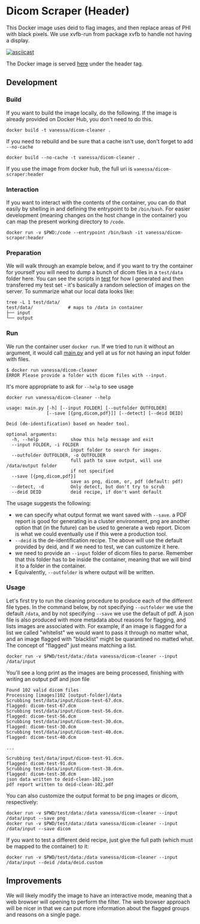 # Dicom Scraper (Header)

This Docker image uses deid to flag images, and then replace areas of PHI with black pixels. We use xvfb-run from package xvfb to handle not having a display.

[![asciicast](https://asciinema.org/a/152540.png)](https://asciinema.org/a/152540)

The Docker image is served [here](https://hub.docker.com/r/vanessa/dicom-scraper/) under the header tag.

## Development

### Build
If you want to build the image locally, do the following. If the image is already provided on Docker Hub, you don't need to do this.

```
docker build -t vanessa/dicom-cleaner .
```

If you need to rebuild and be sure that a cache isn't use, don't forget to add `--no-cache`

```
docker build --no-cache -t vanessa/dicom-cleaner .
```

If you use the image from docker hub, the full uri is `vanessa/dicom-scraper:header`

### Interaction
If you want to interact with the contents of the container, you can do that easily by shelling in and defining the entrypoint to be `/bin/bash`. For easier development (meaning changes on the host change in the container) you can map the present working directory to `/code`.

```
docker run -v $PWD:/code --entrypoint /bin/bash -it vanessa/dicom-scraper:header
```

### Preparation
We will walk through an example below, and if you want to try the container for yourself you will need to dump a bunch of dicom files in a `test/data` folder here. You can see the scripts in [test](test) for how I generated and then transferred my test set - it's basically a random selection of images on the server.  To summarize what our local data looks like:

```
tree -L 1 test/data/
test/data/             # maps to /data in container
├── input
└── output
```


### Run

We run the container user `docker run`. If we tried to run it without an argument, it would call [main.py](main.py) and yell at us for not having an input folder with files.

```
$ docker run vanessa/dicom-cleaner
ERROR Please provide a folder with dicom files with --input.
```

It's more appropriate to ask for `--help` to see usage

```
docker run vanessa/dicom-cleaner --help

usage: main.py [-h] [--input FOLDER] [--outfolder OUTFOLDER]
               [--save [{png,dicom,pdf}]] [--detect] [--deid DEID]

Deid (de-identification) based on header tool.

optional arguments:
  -h, --help            show this help message and exit
  --input FOLDER, -i FOLDER
                        input folder to search for images.
  --outfolder OUTFOLDER, -o OUTFOLDER
                        full path to save output, will use /data/output folder
                        if not specified
  --save [{png,dicom,pdf}]
                        save as png, dicom, or, pdf (default: pdf)
  --detect, -d          Only detect, but don't try to scrub
  --deid DEID           deid recipe, if don't want default
```

The usage suggests the following:

 - we can specify what output format we want saved with `--save`. a PDF report is good for generating in a cluster environment, png are another option that (in the future) can be used to generate a web report. Dicom is what we could eventually use if this were a production tool.
 - `--deid` is the de-identification recipe. The above will use the default provided by deid, and if we need to test, we can customize it here.
 - we need to provide an `--input` folder of dicom files to parse. Remember that this folder has to be inside the container, meaning that we will bind it to a folder in the container.
 - Equivalently, `--outfolder` is where output will be written.


### Usage
Let's first try to run the cleaning procedure to produce each of the different file types.  In the command below, by not specifying `--outfolder` we use the default `/data`, and by not specifying `--save` we use the default of pdf. A json file is also produced with more metadata about reasons for flagging, and lists images are associated with. For example, if an image is flagged for a list we called "whitelist" we would want to pass it through no matter what, and an image flagged with "blacklist" might be quarantined no matted what. The concept of "flagged" just means matching a list.

```
docker run -v $PWD/test/data:/data vanessa/dicom-cleaner --input /data/input
```

You'll see a long print as the images are being processed, finishing with writing an output pdf and json file

```
Found 102 valid dicom files
Processing [images]102 [output-folder]/data
Scrubbing test/data/input/dicom-test-67.dcm.
flagged: dicom-test-67.dcm
Scrubbing test/data/input/dicom-test-56.dcm.
flagged: dicom-test-56.dcm
Scrubbing test/data/input/dicom-test-30.dcm.
flagged: dicom-test-30.dcm
Scrubbing test/data/input/dicom-test-40.dcm.
flagged: dicom-test-40.dcm

...

Scrubbing test/data/input/dicom-test-91.dcm.
flagged: dicom-test-91.dcm
Scrubbing test/data/input/dicom-test-38.dcm.
flagged: dicom-test-38.dcm
json data written to deid-clean-102.json
pdf report written to deid-clean-102.pdf

```

You can also customize the output format to be png images or dicom, respectively:

```
docker run -v $PWD/test/data:/data vanessa/dicom-cleaner --input /data/input --save png
docker run -v $PWD/test/data:/data vanessa/dicom-cleaner --input /data/input --save dicom
```

If you want to test a different deid recipe, just give the full path (which must be mapped to the container) to it:

```
docker run -v $PWD/test/data:/data vanessa/dicom-cleaner --input /data/input --deid /data/deid.custom
```

## Improvements
We will likely modify the image to have an interactive mode, meaning that a web browser will opening to perform the filter. The web browser approach will be nicer in that we can put more information about the flagged groups and reasons on a single page.
